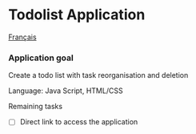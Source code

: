 # Todolist Application

[Français](README.md)

### Application goal

Create a todo list with task reorganisation and deletion

Language: Java Script, HTML/CSS

Remaining tasks

- [ ] Direct link to access the application
